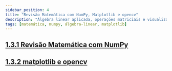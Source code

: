 ```yaml
---
sidebar_position: 4
title: "Revisão Matemática com NumPy, Matplotlib e opencv"
description: "Álgebra linear aplicada, operações matriciais e visualização com Matplotlib"
tags: [matemática, numpy, álgebra-linear, matplotlib]
---
```


## [1.3.1 Revisão Matemática com NumPy](./numpy)
## [1.3.2 matplotlib e opencv](./matplotlib_opencv)

